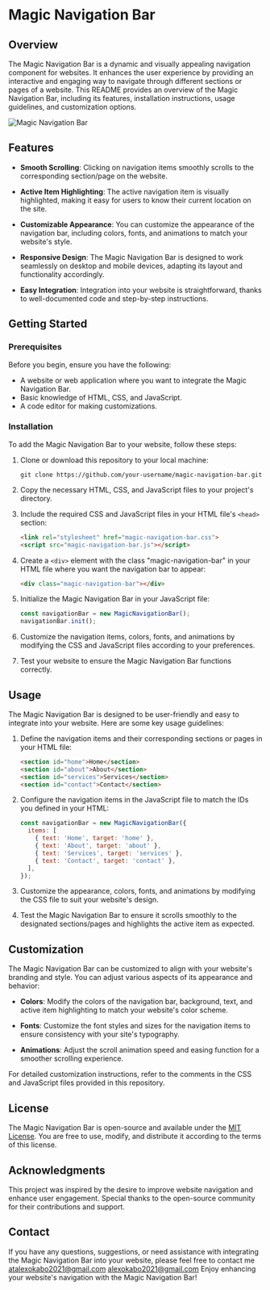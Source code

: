 # Magic Navigation Bar

## Overview

The Magic Navigation Bar is a dynamic and visually appealing navigation component for websites. It enhances the user experience by providing an interactive and engaging way to navigate through different sections or pages of a website. This README provides an overview of the Magic Navigation Bar, including its features, installation instructions, usage guidelines, and customization options.

![Magic Navigation Bar](magic_navigation_bar.png)

## Features

- **Smooth Scrolling**: Clicking on navigation items smoothly scrolls to the corresponding section/page on the website.

- **Active Item Highlighting**: The active navigation item is visually highlighted, making it easy for users to know their current location on the site.

- **Customizable Appearance**: You can customize the appearance of the navigation bar, including colors, fonts, and animations to match your website's style.

- **Responsive Design**: The Magic Navigation Bar is designed to work seamlessly on desktop and mobile devices, adapting its layout and functionality accordingly.

- **Easy Integration**: Integration into your website is straightforward, thanks to well-documented code and step-by-step instructions.

## Getting Started

### Prerequisites

Before you begin, ensure you have the following:

- A website or web application where you want to integrate the Magic Navigation Bar.
- Basic knowledge of HTML, CSS, and JavaScript.
- A code editor for making customizations.

### Installation

To add the Magic Navigation Bar to your website, follow these steps:

1. Clone or download this repository to your local machine:

   ```
   git clone https://github.com/your-username/magic-navigation-bar.git
   ```

2. Copy the necessary HTML, CSS, and JavaScript files to your project's directory.

3. Include the required CSS and JavaScript files in your HTML file's `<head>` section:

   ```html
   <link rel="stylesheet" href="magic-navigation-bar.css">
   <script src="magic-navigation-bar.js"></script>
   ```

4. Create a `<div>` element with the class "magic-navigation-bar" in your HTML file where you want the navigation bar to appear:

   ```html
   <div class="magic-navigation-bar"></div>
   ```

5. Initialize the Magic Navigation Bar in your JavaScript file:

   ```javascript
   const navigationBar = new MagicNavigationBar();
   navigationBar.init();
   ```

6. Customize the navigation items, colors, fonts, and animations by modifying the CSS and JavaScript files according to your preferences.

7. Test your website to ensure the Magic Navigation Bar functions correctly.

## Usage

The Magic Navigation Bar is designed to be user-friendly and easy to integrate into your website. Here are some key usage guidelines:

1. Define the navigation items and their corresponding sections or pages in your HTML file:

   ```html
   <section id="home">Home</section>
   <section id="about">About</section>
   <section id="services">Services</section>
   <section id="contact">Contact</section>
   ```

2. Configure the navigation items in the JavaScript file to match the IDs you defined in your HTML:

   ```javascript
   const navigationBar = new MagicNavigationBar({
     items: [
       { text: 'Home', target: 'home' },
       { text: 'About', target: 'about' },
       { text: 'Services', target: 'services' },
       { text: 'Contact', target: 'contact' },
     ],
   });
   ```

3. Customize the appearance, colors, fonts, and animations by modifying the CSS file to suit your website's design.

4. Test the Magic Navigation Bar to ensure it scrolls smoothly to the designated sections/pages and highlights the active item as expected.

## Customization

The Magic Navigation Bar can be customized to align with your website's branding and style. You can adjust various aspects of its appearance and behavior:

- **Colors**: Modify the colors of the navigation bar, background, text, and active item highlighting to match your website's color scheme.

- **Fonts**: Customize the font styles and sizes for the navigation items to ensure consistency with your site's typography.

- **Animations**: Adjust the scroll animation speed and easing function for a smoother scrolling experience.

For detailed customization instructions, refer to the comments in the CSS and JavaScript files provided in this repository.

## License

The Magic Navigation Bar is open-source and available under the [MIT License](LICENSE). You are free to use, modify, and distribute it according to the terms of this license.

## Acknowledgments

This project was inspired by the desire to improve website navigation and enhance user engagement. Special thanks to the open-source community for their contributions and support.

## Contact

If you have any questions, suggestions, or need assistance with integrating the Magic Navigation Bar into your website, please feel free to contact me atalexokabo2021@gmail.com
alexokabo2021@gmail.com
Enjoy enhancing your website's navigation with the Magic Navigation Bar!
